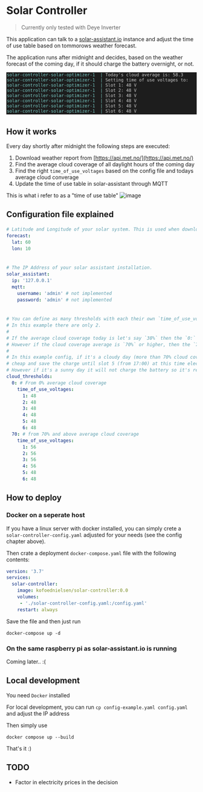 # Solar Controller

> Currently only tested with Deye Inverter

This application can talk to a [solar-assistant.io](solar-assistant.io) instance and adjust the time of use table based on tommorows weather forecast.

The application runs after midnight and decides, based on the weather forecast of the coming day, if it should charge the battery overnight, or not.


<p align="center">
  <img src="/screenshot.png">
</p>

## How it works

Every day shortly after midnight the following steps are executed:

1. Download weather report from [https://api.met.no/](https://api.met.no/)
2. Find the average cloud coverage of all daylight hours of the coming day
3. Find the right `time_of_use_voltages` based on the config file and todays average cloud converage
4. Update the time of use table in solar-assistant through MQTT

This is what i refer to as a "time of use table"
![image](https://user-images.githubusercontent.com/51154775/220212642-51db6d08-9571-4e79-81bf-702c18ada20c.png)

## Configuration file explained

```yaml
# Latitude and Longitude of your solar system. This is used when downloading the weather forecast
forecast: 
  lat: 60
  lon: 10
  
  
# The IP Address of your solar assistant installation.
solar_assistant:
  ip: '127.0.0.1'
  mqtt:
    username: 'admin' # not implemented
    password: 'admin' # not implemented
    
    
# You can define as many thresholds with each their own `time_of_use_voltages` as you want.
# In this example there are only 2. 
#
# If the average cloud coverage today is let's say `38%` then the `0:` threshold table is selected.
# However if the cloud coverage average is `70%` or higher, then the `70:` table is selected.
#
# In this example config, if it's a cloudy day (more than 70% cloud coverage), the battery will charge at night when electricity is
# cheap and save the charge until slot 5 (from 17:00) at this time electricity is the most expense.
# However if it's a sunny day it will not charge the battery so it's ready to be solar charged throughout the day
cloud_thresholds:
  0: # From 0% average cloud coverage
    time_of_use_voltages:
      1: 48
      2: 48 
      3: 48
      4: 48
      5: 48
      6: 48
  70: # from 70% and above average cloud coverage
    time_of_use_voltages:
      1: 56
      2: 56
      3: 56
      4: 56
      5: 48
      6: 48
```


## How to deploy

### Docker on a seperate host

If you have a linux server with docker installed, you can simply crete a `solar-controller-config.yaml` adjusted for your needs (see the config chapter above).

Then crate a deployment `docker-compose.yaml` file with the following contents:

```yaml
version: '3.7'    
services:    
  solar-controller:
    image: kofoednielsen/solar-controller:0.0
    volumes:
     - './solar-controller-config.yaml:/config.yaml'
    restart: always
```

Save the file and then just run 

```
docker-compose up -d
```

### On the same raspberry pi as solar-assistant.io is running

Coming later.. :(

## Local development

You need `Docker` installed

For local development, you can run `cp config-example.yaml config.yaml` and adjust the IP address

Then simply use
```
docker compose up --build
```

That's it :)

## TODO

* Factor in electricity prices in the decision
